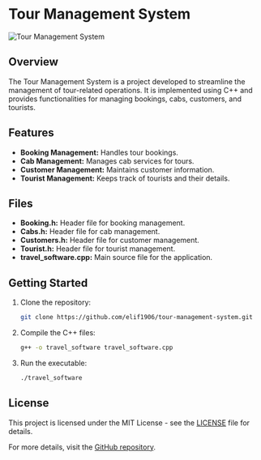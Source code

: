 # Tour Management System

![Tour Management System](https://github.com/elif1906/tour-management-system/blob/main/tour-management.png)

## Overview
The Tour Management System is a project developed to streamline the management of tour-related operations. It is implemented using C++ and provides functionalities for managing bookings, cabs, customers, and tourists.

## Features
- **Booking Management:** Handles tour bookings.
- **Cab Management:** Manages cab services for tours.
- **Customer Management:** Maintains customer information.
- **Tourist Management:** Keeps track of tourists and their details.

## Files
- **Booking.h:** Header file for booking management.
- **Cabs.h:** Header file for cab management.
- **Customers.h:** Header file for customer management.
- **Tourist.h:** Header file for tourist management.
- **travel_software.cpp:** Main source file for the application.

## Getting Started
1. Clone the repository:
    ```sh
    git clone https://github.com/elif1906/tour-management-system.git
    ```
2. Compile the C++ files:
    ```sh
    g++ -o travel_software travel_software.cpp
    ```
3. Run the executable:
    ```sh
    ./travel_software
    ```

## License
This project is licensed under the MIT License - see the [LICENSE](LICENSE) file for details.

For more details, visit the [GitHub repository](https://github.com/elif1906/tour-management-system).
